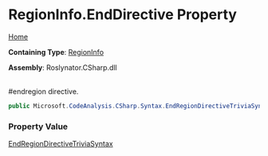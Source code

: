 # RegionInfo\.EndDirective Property

[Home](../../../../../README.md)

**Containing Type**: [RegionInfo](../README.md)

**Assembly**: Roslynator\.CSharp\.dll

\
\#endregion directive\.

```csharp
public Microsoft.CodeAnalysis.CSharp.Syntax.EndRegionDirectiveTriviaSyntax EndDirective { get; }
```

### Property Value

[EndRegionDirectiveTriviaSyntax](https://docs.microsoft.com/en-us/dotnet/api/microsoft.codeanalysis.csharp.syntax.endregiondirectivetriviasyntax)

